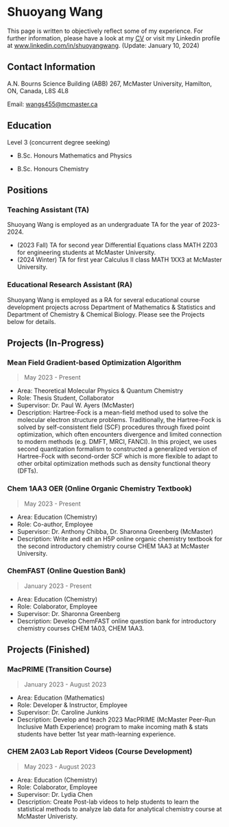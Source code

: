 # Shuoyang Wang
This page is written to objectively reflect some of my experience. For further information, please have a look at my [CV](https://drive.google.com/file/d/1iY9-v6MDgDBPYnuiskqI1on-h3qt097D/view?usp=share_link) or visit my Linkedin profile at www.linkedin.com/in/shuoyangwang. (Update: January 10, 2024)

## Contact Information
A.N. Bourns Science Building (ABB) 267, McMaster University, Hamilton, ON, Canada, L8S 4L8 

Email: wangs455@mcmaster.ca

## Education
Level 3 (concurrent degree seeking) 

* B.Sc. Honours Mathematics and Physics

* B.Sc. Honours Chemistry

## Positions
### Teaching Assistant (TA)
Shuoyang Wang is employed as an undergraduate TA for the year of 2023-2024. 
* (2023 Fall) TA for second year Differential Equations class MATH 2Z03 for engineering students at McMaster University.
* (2024 Winter) TA for first year Calculus II class MATH 1XX3 at McMaster University. 

### Educational Research Assistant (RA)
Shuoyang Wang is employed as a RA for several educational course development projects across Department of Mathematics & Statistics and Department of Chemistry & Chemical Biology. Please see the Projects below for details. 

## Projects (In-Progress)
### Mean Field Gradient-based Optimization Algorithm
> May 2023 - Present
* Area: Theoretical Molecular Physics & Quantum Chemistry
* Role: Thesis Student, Collaborator
* Supervisor: Dr. Paul W. Ayers (McMaster)
* Description: Hartree-Fock is a mean-field method used to solve the molecular electron structure problems. Traditionally, the Hartree-Fock is solved by self-consistent field (SCF) procedures through fixed point optimization, which often encounters divergence and limited connection to modern methods (e.g. DMFT, MRCI, FANCI). In this project, we uses second quantization formalism to constructed a generalized version of Hartree-Fock with second-order SCF which is more flexible to adapt to other orbital optimization methods such as density functional theory (DFTs).

### Chem 1AA3 OER (Online Organic Chemistry Textbook)
> May 2023 - Present
* Area: Education (Chemistry)
* Role: Co-author, Employee
* Supervisor: Dr. Anthony Chibba, Dr. Sharonna Greenberg (McMaster)
* Description: Write and edit an H5P online organic chemistry textbook for the second introductory chemistry course CHEM 1AA3 at McMaster University.

### ChemFAST (Online Question Bank)
> January 2023 - Present 
* Area: Education (Chemistry)
* Role: Colaborator, Employee
* Supervisor: Dr. Sharonna Greenberg
* Description: Develop ChemFAST online question bank for introductory chemistry courses CHEM 1A03, CHEM 1AA3.

## Projects (Finished)
### MacPRIME (Transition Course)
> January 2023 - August 2023
* Area: Education (Mathematics)
* Role: Developer & Instructor, Employee
* Supervisor: Dr. Caroline Junkins 
* Description: Develop and teach 2023 MacPRIME (McMaster Peer-Run Inclusive Math Experience) program to make incoming math & stats students have better 1st year math-learning experience. 

### CHEM 2A03 Lab Report Videos (Course Development)
> May 2023 - August 2023
* Area: Education (Chemistry)
* Role: Colaborator, Employee
* Supervisor: Dr. Lydia Chen
* Description: Create Post-lab videos to help students to learn the statistical methods to analyze lab data for analytical chemistry course at McMaster Univeristy. 

<!--
**ShuoyangW/ShuoyangW** is a ✨ _special_ ✨ repository because its `README.md` (this file) appears on your GitHub profile.

Here are some ideas to get you started:

- 🔭 I’m currently working on ...
- 🌱 I’m currently learning ...
- 👯 I’m looking to collaborate on ...
- 🤔 I’m looking for help with ...
- 💬 Ask me about ...
- 📫 How to reach me: ...
- 😄 Pronouns: ...
- ⚡ Fun fact: ...
-->
